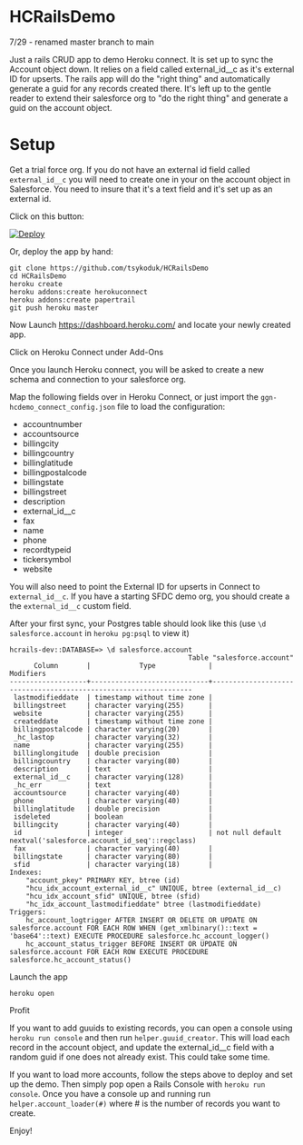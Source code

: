 HCRailsDemo
===========

7/29 - renamed master branch to main

Just a rails CRUD app to demo Heroku connect. It is set up to sync the Account object down. It relies on a field called external_id__c as it's external ID for upserts. The rails app will do the "right thing" and automatically generate a guid for any records created there. It's left up to the gentle reader to extend their salesforce org to "do the right thing" and generate a guid on the account object.

Setup
=====

Get a trial force org. If you do not have an external id field called `external_id__c` you will need to create one in your on the account object in Salesforce. You need to insure that it's a text field and it's set up as an external id.

Click on this button:

[![Deploy](https://www.herokucdn.com/deploy/button.png)](https://heroku.com/deploy)

Or, deploy the app by hand:

```
git clone https://github.com/tsykoduk/HCRailsDemo
cd HCRailsDemo
heroku create
heroku addons:create herokuconnect
heroku addons:create papertrail
git push heroku master
```

Now Launch https://dashboard.heroku.com/ and locate your newly created app.

Click on Heroku Connect under Add-Ons

Once you launch Heroku connect, you will be asked to create a new schema and connection to your salesforce org.

Map the following fields over in Heroku Connect, or just import the `ggn-hcdemo_connect_config.json` file to load the configuration:

 * accountnumber
 * accountsource
 * billingcity
 * billingcountry
 * billinglatitude
 * billingpostalcode
 * billingstate
 * billingstreet
 * description
 * external_id__c
 * fax
 * name
 * phone
 * recordtypeid
 * tickersymbol
 * website

You will also need to point the External ID for upserts in Connect to `external_id__c`. If you have a starting SFDC demo org, you should create a the `external_id__c` custom field.

After your first sync, your Postgres table should look like this (use `\d salesforce.account` in `heroku pg:psql` to view it)

```
hcrails-dev::DATABASE=> \d salesforce.account
                                            Table "salesforce.account"
      Column       |            Type             |                            Modifiers                            
-------------------+-----------------------------+-----------------------------------------------------------------
 lastmodifieddate  | timestamp without time zone | 
 billingstreet     | character varying(255)      | 
 website           | character varying(255)      | 
 createddate       | timestamp without time zone | 
 billingpostalcode | character varying(20)       | 
 _hc_lastop        | character varying(32)       | 
 name              | character varying(255)      | 
 billinglongitude  | double precision            | 
 billingcountry    | character varying(80)       | 
 description       | text                        | 
 external_id__c    | character varying(128)      | 
 _hc_err           | text                        | 
 accountsource     | character varying(40)       | 
 phone             | character varying(40)       | 
 billinglatitude   | double precision            | 
 isdeleted         | boolean                     | 
 billingcity       | character varying(40)       | 
 id                | integer                     | not null default nextval('salesforce.account_id_seq'::regclass)
 fax               | character varying(40)       | 
 billingstate      | character varying(80)       | 
 sfid              | character varying(18)       | 
Indexes:
    "account_pkey" PRIMARY KEY, btree (id)
    "hcu_idx_account_external_id__c" UNIQUE, btree (external_id__c)
    "hcu_idx_account_sfid" UNIQUE, btree (sfid)
    "hc_idx_account_lastmodifieddate" btree (lastmodifieddate)
Triggers:
    hc_account_logtrigger AFTER INSERT OR DELETE OR UPDATE ON salesforce.account FOR EACH ROW WHEN (get_xmlbinary()::text = 'base64'::text) EXECUTE PROCEDURE salesforce.hc_account_logger()
    hc_account_status_trigger BEFORE INSERT OR UPDATE ON salesforce.account FOR EACH ROW EXECUTE PROCEDURE salesforce.hc_account_status()
```

Launch the app
```
heroku open
```
Profit

If you want to add guuids to existing records, you can open a console using `heroku run console` and then run `helper.guuid_creator`. This will load each record in the account object, and update the external_id__c field with a random guid if one does not already exist. This could take some time.

If you want to load more accounts, follow the steps above to deploy and set up the demo. Then simply pop open a Rails Console with `heroku run console`. Once you have a console up and running run `helper.account_loader(#)` where # is the number of records you want to create.


Enjoy!
